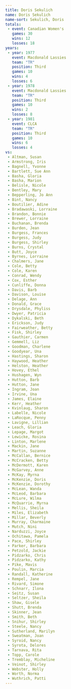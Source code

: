 ```yaml
---
title: Doris Sekulich
name: Doris Sekulich
name-sort: Sekulich, Doris
totals:
 - event: Canadian Women's
   games: 30
   wins: 12
   losses: 18
years:
 - year: 1977
   event: Macdonald Lassies
   team: "TR"
   position: Third
   games: 10
   wins: 4
   losses: 6
 - year: 1978
   event: Macdonald Lassies
   team: "TR"
   position: Third
   games: 10
   wins: 2
   losses: 8
 - year: 1981
   event: CLCA
   team: "TR"
   position: Third
   games: 10
   wins: 6
   losses: 4
vs:
 - Altman, Susan
 - Armstrong, Iris
 - Bagnell, Yvonne
 - Bartlett, Sue Ann
 - Basha, Gloria
 - Basha, Marion
 - Belisle, Nicole
 - Bentley, Mary
 - Bepperling, Jo Ann
 - Bint, Nancy
 - Boutilier, Adine
 - Bradawaski, Lorraine
 - Brandon, Bonnie
 - Brewer, Lorraine
 - Buchanan, Brenda
 - Burden, Jean
 - Burgess, Frances
 - Burgess, Judy
 - Burgess, Shirley
 - Burns, Crystal
 - Butt, Joyce
 - Byrnes, Lorraine
 - Chalmers, Jane
 - Cole, Betty
 - Cole, Karen
 - Conrad, Wendy
 - Cox, Esther
 - Cunliffe, Donna
 - Davis, Barb
 - Davison, Louise
 - Delage, Ann
 - Donald, Grace
 - Drysdale, Phyliss
 - Dwyer, Patricia
 - Dykalski, Beth
 - Erickson, Judy
 - Fairweather, Betty
 - Fisk, Shirley
 - Gauthier, Carmen
 - Gemmell, Liz
 - Goodman, Charlene
 - Goodyear, Una
 - Hastings, Sharon
 - Haywood, Heather
 - Helston, Heather
 - Hovey, Ethel
 - Hushagen, Wyn
 - Hutton, Barb
 - Hutton, Jane
 - Ingram, Joan
 - Irvine, Una
 - James, Elaine
 - Kerr, Heather
 - Kvinlaug, Sharon
 - Labelle, Nicole
 - LaRocque, Penny
 - Lavigne, Lillian
 - Leach, Gloria
 - Lepage, Margot
 - Lewicke, Rosina
 - Linton, Marlene
 - Mackin, Jane
 - Martin, Suzanne
 - McCallan, Bernice
 - McCracken, Betty
 - McDermott, Karen
 - McGarvey, Anne
 - McKay, Myrna
 - McKenzie, Doris
 - McKenzie, Dorothy
 - McLean, Wanda
 - McLeod, Barbara
 - McLure, Wilma
 - McQuarrie, Myrna
 - Mellis, Sheila
 - Miles, Elizabeth
 - Millar, Beverly
 - Murray, Charmaine
 - Mutch, Nini
 - Narduzzi, Joyce
 - Ochitawa, Pamela
 - Pace, Shirley
 - Parker, Barbara
 - Petzold, Jackie
 - Pidzarko, Chris
 - Pidzarko, Kathy
 - Pike, Mavis
 - Poulin, Marcia
 - Randall, Katherine
 - Rempel, Jane
 - Rivard, Simone
 - Schnarr, Ilona
 - Seitz, Susan
 - Seltzer, Sheila
 - Shaw, Gisele
 - Shutt, Brenda
 - Skinner, Jean
 - Smith, Beth
 - Snihur, Shirley
 - Steele, Nancy
 - Sutherland, Marilyn
 - Sweatman, Joan
 - Syroid, Nancy
 - Syrota, Delores
 - Tarnava, Rita
 - Topp, Carole
 - Tremblay, Micheline
 - Veinot, Shirley
 - Webster, Holly
 - Worth, Norma
 - Wuthrich, Patti
---
```

